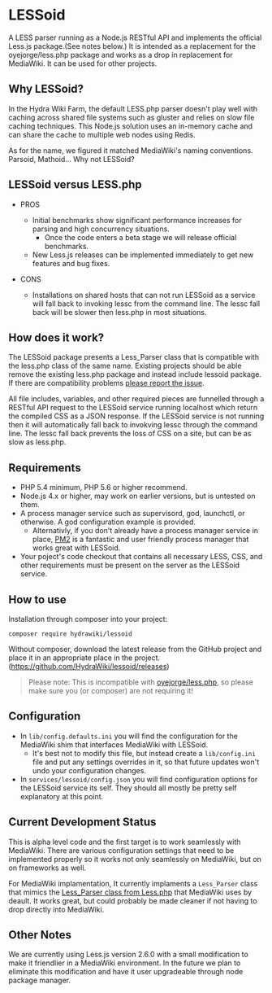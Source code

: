 # LESSoid
A LESS parser running as a Node.js RESTful API and implements the official Less.js package.(See notes below.)  It is intended as a replacement for the oyejorge/less.php package and works as a drop in replacement for MediaWiki.  It can be used for other projects.

## Why LESSoid?
In the Hydra Wiki Farm, the default LESS.php parser doesn't play well with caching across shared file systems such as gluster and relies on slow file caching techniques.  This Node.js solution uses an in-memory cache and can share the cache to multiple web nodes using Redis.

As for the name, we figured it matched MediaWiki's naming conventions.  Parsoid, Mathoid... Why not LESSoid?

## LESSoid versus LESS.php
* PROS
	* Initial benchmarks show significant performance increases for parsing and high concurrency situations.
		* Once the code enters a beta stage we will release official benchmarks.
	* New Less.js releases can be implemented immediately to get new features and bug fixes.

* CONS
	* Installations on shared hosts that can not run LESSoid as a service will fall back to invoking lessc from the command line.  The lessc fall back will be slower then less.php in most situations.


## How does it work?
The LESSoid package presents a Less_Parser class that is compatible with the less.php class of the same name.  Existing projects should be able remove the existing less.php package and instead include lessoid package.  If there are compatibility problems [please report the issue](https://github.com/HydraWiki/lessoid/issues).

All file includes, variables, and other required pieces are funnelled through a RESTful API request to the LESSoid service running localhost which return the compiled CSS as a JSON response.  If the LESSoid service is not running then it will automatically fall back to invokving lessc through the command line.  The lessc fall back prevents the loss of CSS on a site, but can be as slow as less.php.


## Requirements
* PHP 5.4 minimum, PHP 5.6 or higher recommend.
* Node.js 4.x or higher, may work on earlier versions, but is untested on them.
* A process manager service such as supervisord, god, launchctl, or otherwise.  A god configuration example is provided.
    * Alternativly, if you don't already have a process manager service in place, [PM2](https://github.com/Unitech/pm2) is a fantastic and user friendly process manager that works great with LESSoid.
* Your poject's code checkout that contains all necessary LESS, CSS, and other requirements must be present on the server as the LESSoid service.


## How to use
Installation through composer into your project:

	composer require hydrawiki/lessoid

Without composer, download the latest release from the GitHub project and place it in an appropriate place in the project.  (https://github.com/HydraWiki/lessoid/releases)

> Please note: This is incompatible with [oyejorge/less.php](https://github.com/oyejorge/less.php), so please make sure you (or composer) are not requiring it!

## Configuration

* In `lib/config.defaults.ini` you will find the configuration for the MediaWiki shim that interfaces MediaWiki with LESSoid.
    * It's best not to modify this file, but instead create a `lib/config.ini` file and put any settings overrides in it, so that future updates won't undo your configuration changes.
* In `services/lessoid/config.json` you will find configuration options for the LESSoid service its self. They should all mostly be pretty self explanatory at this point.


## Current Development Status
This is alpha level code and the first target is to work seamlessly with MediaWiki.  There are various configuration settings that need to be implemented properly so it works not only seamlessly on MediaWiki, but on on frameworks as well.

For MediaWiki implamentation, It currently implaments a `Less_Parser` class that mimics the [Less_Parser class from Less.php](https://github.com/oyejorge/less.php/blob/master/lib/Less/Parser.php) that MediaWiki uses by deault. It works great, but could probably be made cleaner if not having to drop directly into MediaWiki.

## Other Notes
We are currently using Less.js version 2.6.0 with a small modification to make it friendlier in a MediaWiki environment.  In the future we plan to eliminate this modification and have it user upgradeable through node package manager.
